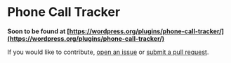 # Phone Call Tracker

__Soon to be found at [https://wordpress.org/plugins/phone-call-tracker/](https://wordpress.org/plugins/phone-call-tracker/)__

If you would like to contribute, [open an issue](https://github.com/rocketlift/wp-Phone-Call-Tracker-plugin/issues) or [submit a pull request](https://github.com/rocketlift/wp-Phone-Call-Tracker-plugin/pulls).
